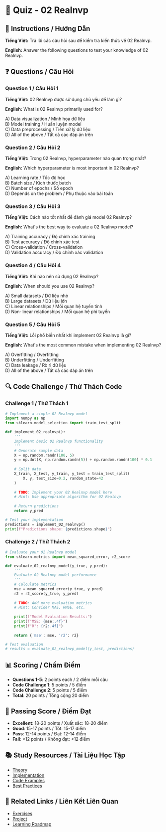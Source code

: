 # 🧠 Quiz - 02 Realnvp

## 📝 Instructions / Hướng Dẫn

**Tiếng Việt:** Trả lời các câu hỏi sau để kiểm tra kiến thức về 02 Realnvp.

**English:** Answer the following questions to test your knowledge of 02 Realnvp.

## ❓ Questions / Câu Hỏi

### Question 1 / Câu Hỏi 1
**Tiếng Việt:** 02 Realnvp được sử dụng chủ yếu để làm gì?

**English:** What is 02 Realnvp primarily used for?

A) Data visualization / Minh họa dữ liệu  
B) Model training / Huấn luyện model  
C) Data preprocessing / Tiền xử lý dữ liệu  
D) All of the above / Tất cả các đáp án trên

### Question 2 / Câu Hỏi 2
**Tiếng Việt:** Trong 02 Realnvp, hyperparameter nào quan trọng nhất?

**English:** Which hyperparameter is most important in 02 Realnvp?

A) Learning rate / Tốc độ học  
B) Batch size / Kích thước batch  
C) Number of epochs / Số epoch  
D) Depends on the problem / Phụ thuộc vào bài toán

### Question 3 / Câu Hỏi 3
**Tiếng Việt:** Cách nào tốt nhất để đánh giá model 02 Realnvp?

**English:** What's the best way to evaluate a 02 Realnvp model?

A) Training accuracy / Độ chính xác training  
B) Test accuracy / Độ chính xác test  
C) Cross-validation / Cross-validation  
D) Validation accuracy / Độ chính xác validation

### Question 4 / Câu Hỏi 4
**Tiếng Việt:** Khi nào nên sử dụng 02 Realnvp?

**English:** When should you use 02 Realnvp?

A) Small datasets / Dữ liệu nhỏ  
B) Large datasets / Dữ liệu lớn  
C) Linear relationships / Mối quan hệ tuyến tính  
D) Non-linear relationships / Mối quan hệ phi tuyến

### Question 5 / Câu Hỏi 5
**Tiếng Việt:** Lỗi phổ biến nhất khi implement 02 Realnvp là gì?

**English:** What's the most common mistake when implementing 02 Realnvp?

A) Overfitting / Overfitting  
B) Underfitting / Underfitting  
C) Data leakage / Rò rỉ dữ liệu  
D) All of the above / Tất cả các đáp án trên

## 🔍 Code Challenge / Thử Thách Code

### Challenge 1 / Thử Thách 1
```python
# Implement a simple 02 Realnvp model
import numpy as np
from sklearn.model_selection import train_test_split

def implement_02_realnvp():
    '''
    Implement basic 02 Realnvp functionality
    '''
    # Generate sample data
    X = np.random.randn(100, 5)
    y = np.dot(X, np.random.randn(5)) + np.random.randn(100) * 0.1
    
    # Split data
    X_train, X_test, y_train, y_test = train_test_split(
        X, y, test_size=0.2, random_state=42
    )
    
    # TODO: Implement your 02 Realnvp model here
    # Hint: Use appropriate algorithm for 02 Realnvp
    
    # Return predictions
    return y_pred

# Test your implementation
predictions = implement_02_realnvp()
print(f"Predictions shape: {predictions.shape}")
```

### Challenge 2 / Thử Thách 2
```python
# Evaluate your 02 Realnvp model
from sklearn.metrics import mean_squared_error, r2_score

def evaluate_02_realnvp_model(y_true, y_pred):
    '''
    Evaluate 02 Realnvp model performance
    '''
    # Calculate metrics
    mse = mean_squared_error(y_true, y_pred)
    r2 = r2_score(y_true, y_pred)
    
    # TODO: Add more evaluation metrics
    # Hint: Consider MAE, RMSE, etc.
    
    print(f"Model Evaluation Results:")
    print(f"MSE: {mse:.4f}")
    print(f"R²: {r2:.4f}")
    
    return {'mse': mse, 'r2': r2}

# Test evaluation
# results = evaluate_02_realnvp_model(y_test, predictions)
```

## 📊 Scoring / Chấm Điểm

- **Questions 1-5**: 2 points each / 2 điểm mỗi câu
- **Code Challenge 1**: 5 points / 5 điểm
- **Code Challenge 2**: 5 points / 5 điểm
- **Total**: 20 points / Tổng cộng 20 điểm

## 🎯 Passing Score / Điểm Đạt

- **Excellent**: 18-20 points / Xuất sắc: 18-20 điểm
- **Good**: 15-17 points / Tốt: 15-17 điểm  
- **Pass**: 12-14 points / Đạt: 12-14 điểm
- **Fail**: <12 points / Không đạt: <12 điểm

## 📚 Study Resources / Tài Liệu Học Tập

- [Theory](./THEORY_02_realnvp.md)
- [Implementation](./IMPLEMENTATION_02_realnvp.md)
- [Code Examples](./CODE_EXAMPLES_02_realnvp.md)
- [Best Practices](./BEST_PRACTICES_02_realnvp.md)

## 🔗 Related Links / Liên Kết Liên Quan

- [Exercises](./EXERCISES_02_realnvp.md)
- [Project](./PROJECT_02_realnvp.md)
- [Learning Roadmap](./LEARNING_ROADMAP_02_realnvp.md)
